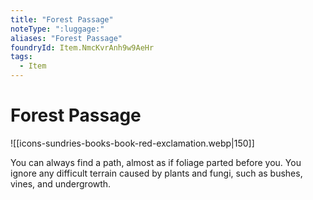 ```yaml
---
title: "Forest Passage"
noteType: ":luggage:"
aliases: "Forest Passage"
foundryId: Item.NmcKvrAnh9w9AeHr
tags:
  - Item
---
```


# Forest Passage
![[icons-sundries-books-book-red-exclamation.webp|150]]

You can always find a path, almost as if foliage parted before you. You ignore any difficult terrain caused by plants and fungi, such as bushes, vines, and undergrowth.
